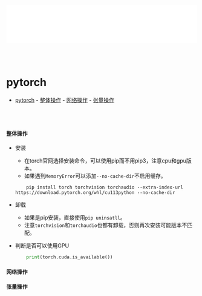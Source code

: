 
<iframe id='head' align="center" width="100%" height="100" src="python_show.html"  frameborder="no" border="0" marginwidth="0" marginheight="px" scrolling="no" ></iframe>

<style>
    .iframe{margin:0 auto;}
</style>
<script src="https://code.jquery.com/jquery-3.1.1.min.js"></script>
<script>
    var oDiv = document.getElementById('head');
    oDiv.style.position = 'fixed'; oDiv.style.top = '0px'; oDiv.style.left = '0px'; oDiv.style.backgroundColor = 'rgba(255,255,255,0)';
    document.querySelector("body > div > h1 > a").innerHTML=''
    document.title="python/pytorch";

</script>

<br><br>
<!-- ___________________________________________ -->
<!-- ___________________________________________ -->

# pytorch


- [pytorch](#pytorch)
      - [整体操作](#整体操作)
      - [网络操作](#网络操作)
      - [张量操作](#张量操作)

<br><br>

#### 整体操作

* 安装
    - 在torch官网选择安装命令，可以使用pip而不用pip3，注意cpu和gpu版本。
    - 如果遇到`MemoryError`可以添加`--no-cache-dir`不启用缓存。

    ```shell
        pip install torch torchvision torchaudio --extra-index-url https://download.pytorch.org/whl/cu113python --no-cache-dir
    ```
* 卸载
    - 如果是pip安装，直接使用`pip uninsatll`。
    - 注意`torchvision`和`torchaudio`也都有卸载，否则再次安装可能版本不匹配。

* 判断是否可以使用GPU
    ```python
        print(torch.cuda.is_available())
    ```




#### 网络操作



#### 张量操作